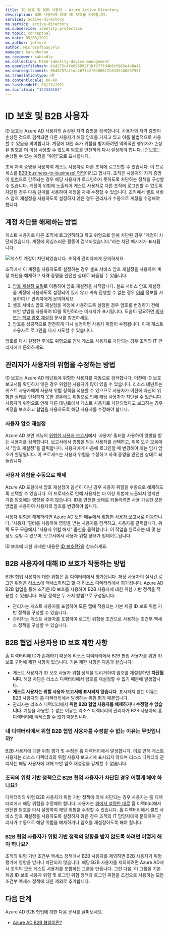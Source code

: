 ```yaml
---
title: ID 보호 및 B2B 사용자 - Azure Active Directory
description: B2B 사용자에 대해 ID 보호를 사용합니다.
services: active-directory
ms.service: active-directory
ms.subservice: identity-protection
ms.topic: conceptual
ms.date: 05/03/2021
ms.author: joflore
author: MicrosoftGuyJFlo
manager: karenhoran
ms.reviewer: sahandle
ms.collection: M365-identity-device-management
ms.openlocfilehash: b1d275c4fe093992f1bf87f7d4b8c5965e448a41
ms.sourcegitcommit: 0046757af1da267fc2f0e88617c633524883795f
ms.translationtype: HT
ms.contentlocale: ko-KR
ms.lasthandoff: 08/13/2021
ms.locfileid: "122536165"
---
```

# <a name="identity-protection-and-b2b-users"></a>ID 보호 및 B2B 사용자

ID 보호는 Azure AD 사용자의 손상된 자격 증명을 검색합니다. 사용자의 자격 증명이 손상된 것으로 검색되면 다른 사용자가 해당 암호를 가지고 있고 이를 불법적으로 사용할 수 있음을 의미합니다. 계정에 대한 추가 위험을 방지하려면 악의적인 행위자가 손상된 암호를 더 이상 사용할 수 없도록 암호를 안전하게 다시 설정해야 합니다. ID 보호는 손상될 수 있는 계정을 "위험"으로 표시합니다.

조직 자격 증명을 사용하여 게스트 사용자로 다른 조직에 로그인할 수 있습니다. 이 프로세스를 [B2B(business-to-business) 협업](../external-identities/what-is-b2b.md)이라고 합니다. 조직은 사용자의 자격 증명이 [위험](concept-identity-protection-risks.md)으로 간주되는 경우 해당 사용자가 로그인하지 못하도록 차단하는 정책을 구성할 수 있습니다. 계정이 위험에 노출되어 게스트 사용자로 다른 조직에 로그인할 수 없도록 차단된 경우 다음 단계를 사용하여 계정을 자체 수정할 수 있습니다. 조직에서 셀프 서비스 암호 재설정을 사용하도록 설정하지 않은 경우 관리자가 수동으로 계정을 수정해야 합니다.

## <a name="how-to-unblock-your-account"></a>계정 차단을 해제하는 방법 

게스트 사용자로 다른 조직에 로그인하려고 하고 위험으로 인해 차단된 경우 "계정이 차단되었습니다. 계정에 의심스러운 활동이 검색되었습니다."라는 차단 메시지가 표시됩니다. 

![게스트 계정이 차단되었습니다. 조직의 관리자에게 문의하세요.](./media/concept-identity-protection-b2b/risky-guest-user-blocked.png)

조직에서 이 계정을 사용하도록 설정하는 경우 셀프 서비스 암호 재설정을 사용하여 계정 차단을 해제하고 자격 증명을 안전한 상태로 되돌릴 수 있습니다.
1. [암호 재설정 포털](https://passwordreset.microsoftonline.com/)로 이동하여 암호 재설정을 시작합니다. 셀프 서비스 암호 재설정을 계정에 사용하도록 설정되어 있지 않고 계속 진행할 수 없는 경우 [아래](#how-to-remediate-a-users-risk-as-an-administrator) 정보를 사용하여 IT 관리자에게 문의하세요.
2. 셀프 서비스 암호 재설정을 계정에 사용하도록 설정된 경우 암호를 변경하기 전에 보안 방법을 사용하여 ID를 확인하라는 메시지가 표시됩니다. 도움이 필요하면 [회사 또는 학교 암호 재설정](../user-help/active-directory-passwords-update-your-own-password.md) 문서를 참조하세요.
3. 암호를 성공적으로 안전하게 다시 설정하면 사용자 위험이 수정됩니다. 이제 게스트 사용자로 로그인을 다시 시도할 수 있습니다.

암호를 다시 설정한 후에도 위험으로 인해 게스트 사용자로 차단되는 경우 조직의 IT 관리자에게 문의하세요.

## <a name="how-to-remediate-a-users-risk-as-an-administrator"></a>관리자가 사용자의 위험을 수정하는 방법

ID 보호는 Azure AD 테넌트에 위험한 사용자를 자동으로 검색합니다. 이전에 ID 보호 보고서를 확인하지 않은 경우 위험한 사용자가 많이 있을 수 있습니다. 리소스 테넌트는 게스트 사용자에게 사용자 위험 정책을 적용할 수 있으므로 사용자가 이전에 자신의 위험한 상태를 인식하지 못한 경우에도 위험으로 인해 해당 사용자가 차단될 수 있습니다. 사용자가 위험으로 인해 다른 테넌트에서 게스트 사용자로 차단되었다고 보고하는 경우 계정을 보호하고 협업을 사용하도록 해당 사용자를 수정해야 합니다. 

### <a name="reset-the-users-password"></a>사용자 암호 재설정

Azure AD 보안 메뉴의 [위험한 사용자 보고서](https://portal.azure.com/#blade/Microsoft_AAD_IAM/SecurityMenuBlade/RiskyUsers)에서 '사용자' 필터를 사용하여 영향을 받는 사용자를 검색합니다. 보고서에서 영향을 받는 사용자를 선택하고, 위쪽 도구 모음에서 "암호 재설정"을 클릭합니다. 사용자에게 다음에 로그인할 때 변경해야 하는 임시 암호가 할당됩니다. 이 프로세스는 사용자 위험을 수정하고 자격 증명을 안전한 상태로 되돌립니다.

### <a name="manually-dismiss-users-risk"></a>사용자 위험을 수동으로 해제

Azure AD 포털에서 암호 재설정이 옵션이 아닌 경우 사용자 위험을 수동으로 해제하도록 선택할 수 있습니다. 이 프로세스로 인해 사용자는 더 이상 위험에 노출되지 않지만 기존 암호에는 영향을 주지 않습니다. ID를 안전한 상태로 되돌리려면 사용 가능한 모든 방법을 사용하여 사용자의 암호를 변경해야 합니다. 

사용자 위험을 해제하려면 Azure AD 보안 메뉴에서 [위험한 사용자 보고서](https://portal.azure.com/#blade/Microsoft_AAD_IAM/SecurityMenuBlade/RiskyUsers)로 이동합니다. '사용자' 필터를 사용하여 영향을 받는 사용자를 검색하고, 사용자를 클릭합니다. 위쪽 도구 모음에서 "사용자 위험 해제" 옵션을 클릭합니다. 이 작업을 완료하는 데 몇 분 정도 걸릴 수 있으며, 보고서에서 사용자 위험 상태가 업데이트됩니다.

ID 보호에 대한 자세한 내용은 [ID 보호란?](overview-identity-protection.md)을 참조하세요.

## <a name="how-does-identity-protection-work-for-b2b-users"></a>B2B 사용자에 대해 ID 보호가 작동하는 방법

B2B 협업 사용자에 대한 위험은 홈 디렉터리에서 평가됩니다. 해당 사용자의 실시간 로그인 위험은 리소스에 액세스하려고 할 때 리소스 디렉터리에서 평가됩니다. Azure AD B2B 협업을 통해 조직은 ID 보호를 사용하여 B2B 사용자에 대한 위험 기반 정책을 적용할 수 있습니다. 해당 정책은 두 가지 방법으로 구성됩니다:

- 관리자는 게스트 사용자를 포함하여 모든 앱에 적용되는 기본 제공 ID 보호 위험 기반 정책을 구성할 수 있습니다.
- 관리자는 게스트 사용자를 포함하여 로그인 위험을 조건으로 사용하는 조건부 액세스 정책을 구성할 수 있습니다.

## <a name="limitations-of-identity-protection-for-b2b-collaboration-users"></a>B2B 협업 사용자용 ID 보호 제한 사항

홈 디렉터리에 ID가 존재하기 때문에 리소스 디렉터리에서 B2B 협업 사용자를 위한 ID 보호 구현에 제한 사항이 있습니다. 기본 제한 사항은 다음과 같습니다:

- 게스트 사용자가 ID 보호 사용자 위험 정책을 트리거하여 암호를 재설정하면 **차단됩니다**. 해당 차단은 리소스 디렉터리에서 암호를 재설정할 수 없기 때문에 발생합니다.
- **게스트 사용자는 위험 사용자 보고서에 표시되지 않습니다**. 표시되지 않는 이유는 B2B 사용자의 홈 디렉터리에서 발생하는 위험 평가 때문입니다.
- 관리자는 리소스 디렉터리에서 **위험 B2B 협업 사용자를 해제하거나 수정할 수 없습니다**. 기능을 사용할 수 없는 이유는 리소스 디렉터리의 관리자가 B2B 사용자의 홈 디렉터리에 액세스할 수 없기 때문입니다.

### <a name="why-cant-i-remediate-risky-b2b-collaboration-users-in-my-directory"></a>내 디렉터리에서 위험 B2B 협업 사용자를 수정할 수 없는 이유는 무엇입니까?

B2B 사용자에 대한 위험 평가 및 수정은 홈 디렉터리에서 발생합니다. 이로 인해 게스트 사용자는 리소스 디렉터리의 위험 사용자 보고서에 표시되지 않으며 리소스 디렉터리 관리자는 해당 사용자에 대해 보안 암호 재설정을 강제할 수 없습니다.

### <a name="what-do-i-do-if-a-b2b-collaboration-user-was-blocked-due-to-a-risk-based-policy-in-my-organization"></a>조직의 위험 기반 정책으로 B2B 협업 사용자가 차단된 경우 어떻게 해야 하나요?

디렉터리의 위험 B2B 사용자가 위험 기반 정책에 의해 차단되는 경우 사용자는 홈 디렉터리에서 해당 위험을 수정해야 합니다. 사용자는 [위에서 설명한 대로](#how-to-unblock-your-account) 홈 디렉터리에서 안전한 암호를 다시 설정하여 해당 위험을 수정할 수 있습니다. 홈 디렉터리에서 셀프 서비스 암호 재설정을 사용하도록 설정하지 않은 경우 조직의 IT 담당자에게 문의하여 관리자가 수동으로 해당 위험을 해제하거나 암호를 재설정하도록 해야 합니다.

### <a name="how-do-i-prevent-b2b-collaboration-users-from-being-impacted-by-risk-based-policies"></a>B2B 협업 사용자가 위험 기반 정책의 영향을 받지 않도록 하려면 어떻게 해야 하나요?

조직의 위험 기반 조건부 액세스 정책에서 B2B 사용자를 제외하면 B2B 사용자가 위험 평가에 영향을 받거나 차단되지 않습니다. 해당 B2B 사용자를 제외하려면 Azure AD에서 조직의 모든 게스트 사용자를 포함하는 그룹을 만듭니다. 그런 다음, 이 그룹을 기본 제공 ID 보호 사용자 위험 및 로그인 위험 정책과 로그인 위험을 조건으로 사용하는 모든 조건부 액세스 정책에 대한 제외로 추가합니다.

## <a name="next-steps"></a>다음 단계

Azure AD B2B 협업에 대한 다음 문서를 살펴보세요.

- [Azure AD B2B 협업이란?](../external-identities/what-is-b2b.md)
